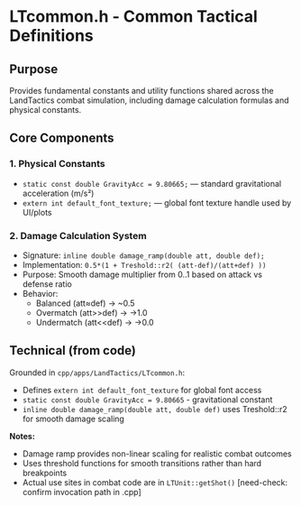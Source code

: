 # LTcommon.h - Common Tactical Definitions

## Purpose
Provides fundamental constants and utility functions shared across the LandTactics combat simulation, including damage calculation formulas and physical constants.

## Core Components

### 1. Physical Constants
- `static const double GravityAcc = 9.80665;` — standard gravitational acceleration (m/s²)
- `extern int default_font_texture;` — global font texture handle used by UI/plots

### 2. Damage Calculation System
- Signature: `inline double damage_ramp(double att, double def);`
- Implementation: `0.5*(1 + Treshold::r2( (att-def)/(att+def) ))`
- Purpose: Smooth damage multiplier from 0..1 based on attack vs defense ratio
- Behavior:
  - Balanced (att≈def) → ~0.5
  - Overmatch (att>>def) → →1.0
  - Undermatch (att<<def) → →0.0

## Technical (from code)
Grounded in `cpp/apps/LandTactics/LTcommon.h`:

- Defines `extern int default_font_texture` for global font access
- `static const double GravityAcc = 9.80665` - gravitational constant
- `inline double damage_ramp(double att, double def)` uses Treshold::r2 for smooth damage scaling

**Notes:**
- Damage ramp provides non-linear scaling for realistic combat outcomes
- Uses threshold functions for smooth transitions rather than hard breakpoints
- Actual use sites in combat code are in `LTUnit::getShot()` [need-check: confirm invocation path in .cpp]
